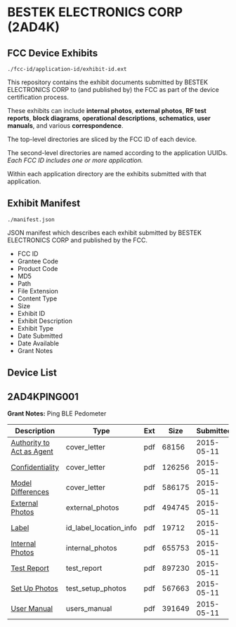 # BESTEK ELECTRONICS CORP (2AD4K)
## FCC Device Exhibits

```
./fcc-id/application-id/exhibit-id.ext
```

This repository contains the exhibit documents submitted by BESTEK ELECTRONICS CORP to (and published by) the FCC as part of the device certification process.

These exhibits can include **internal photos**, **external photos**, **RF test reports**, **block diagrams**, **operational descriptions**, **schematics**, **user manuals**, and various **correspondence**.

The top-level directories are sliced by the FCC ID of each device.

The second-level directories are named according to the application UUIDs. *Each FCC ID includes one or more application.*

Within each application directory are the exhibits submitted with that application. 

## Exhibit Manifest

```
./manifest.json
```

JSON manifest which describes each exhibit submitted by BESTEK ELECTRONICS CORP and published by the FCC.

- FCC ID
- Grantee Code
- Product Code
- MD5
- Path
- File Extension
- Content Type
- Size
- Exhibit ID
- Exhibit Description
- Exhibit Type
- Date Submitted
- Date Available
- Grant Notes

## Device List
## 2AD4KPING001
**Grant Notes:** Ping BLE Pedometer

| Description | Type | Ext | Size | Submitted | Available |
| ----------- | ---- | --- | ---- | --------- | --------- |
| [Authority to Act as Agent](2AD4KPING001/14cb781bbd95b2ff923637ddfb093eab/2609605.pdf) | cover_letter | pdf | 68156 | 2015-05-11 | 2015-05-11 |
| [Confidentiality](2AD4KPING001/14cb781bbd95b2ff923637ddfb093eab/2609606.pdf) | cover_letter | pdf | 126256 | 2015-05-11 | 2015-05-11 |
| [Model Differences](2AD4KPING001/14cb781bbd95b2ff923637ddfb093eab/2609607.pdf) | cover_letter | pdf | 586175 | 2015-05-11 | 2015-05-11 |
| [External Photos](2AD4KPING001/14cb781bbd95b2ff923637ddfb093eab/2609608.pdf) | external_photos | pdf | 494745 | 2015-05-11 | 2015-05-11 |
| [Label](2AD4KPING001/14cb781bbd95b2ff923637ddfb093eab/2609610.pdf) | id_label_location_info | pdf | 19712 | 2015-05-11 | 2015-05-11 |
| [Internal Photos](2AD4KPING001/14cb781bbd95b2ff923637ddfb093eab/2609609.pdf) | internal_photos | pdf | 655753 | 2015-05-11 | 2015-05-11 |
| [Test Report](2AD4KPING001/14cb781bbd95b2ff923637ddfb093eab/2609614.pdf) | test_report | pdf | 897230 | 2015-05-11 | 2015-05-11 |
| [Set Up Photos](2AD4KPING001/14cb781bbd95b2ff923637ddfb093eab/2609613.pdf) | test_setup_photos | pdf | 567663 | 2015-05-11 | 2015-05-11 |
| [User Manual](2AD4KPING001/14cb781bbd95b2ff923637ddfb093eab/2609615.pdf) | users_manual | pdf | 391649 | 2015-05-11 | 2015-05-11 |
